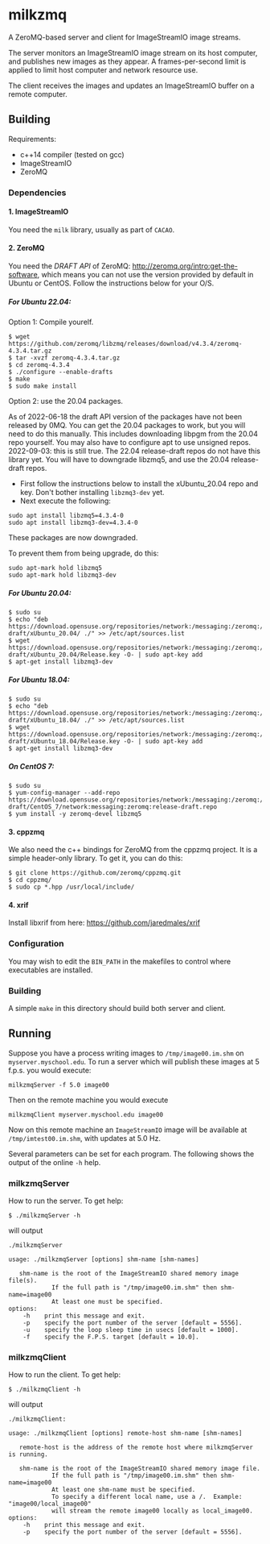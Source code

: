 # milkzmq

A ZeroMQ-based server and client for ImageStreamIO image streams.

The server monitors an ImageStreamIO image stream on its host computer, and publishes new images as they appear.  A frames-per-second limit is applied to limit host computer and network resource use.

The client receives the images and updates an ImageStreamIO buffer on a remote computer.

## Building

Requirements:
 - c++14 compiler (tested on gcc)
 - ImageStreamIO
 - ZeroMQ

### Dependencies

#### 1. ImageStreamIO

You need the `milk` library, usually as part of `CACAO`.


#### 2. ZeroMQ

You need the *DRAFT API* of ZeroMQ: http://zeromq.org/intro:get-the-software, which means you can not use the version provided by default in Ubuntu or CentOS.  Follow the instructions below for your O/S. 


##### For Ubuntu 22.04:

Option 1: Compile yourelf.

```
$ wget https://github.com/zeromq/libzmq/releases/download/v4.3.4/zeromq-4.3.4.tar.gz
$ tar -xvzf zeromq-4.3.4.tar.gz
$ cd zeromq-4.3.4
$ ./configure --enable-drafts
$ make
$ sudo make install
```

Option 2: use the 20.04 packages.

As of 2022-06-18 the draft API version of the packages have not been released by 0MQ.  You can get the 20.04 packages to work, but you will need to do this manually.  This includes downloading libpgm from the 20.04 repo yourself.  You may also have to configure apt to use unsigned repos. 2022-09-03: this is still true.  The 22.04 release-draft repos do not have this library yet.   You will have to downgrade libzmq5, and use the 20.04 release-draft repos.
- First follow the instructions below to install the xUbuntu_20.04 repo and key.  Don't bother installing `libzmq3-dev` yet.
- Next execute the following:
```
sudo apt install libzmq5=4.3.4-0
sudo apt install libzmq3-dev=4.3.4-0
```
These packages are now downgraded.  

To prevent them from being upgrade, do this:
```
sudo apt-mark hold libzmq5
sudo apt-mark hold libzmq3-dev
```

##### For Ubuntu 20.04:
```
$ sudo su
$ echo "deb https://download.opensuse.org/repositories/network:/messaging:/zeromq:/release-draft/xUbuntu_20.04/ ./" >> /etc/apt/sources.list
$ wget https://download.opensuse.org/repositories/network:/messaging:/zeromq:/release-draft/xUbuntu_20.04/Release.key -O- | sudo apt-key add
$ apt-get install libzmq3-dev
```

##### For Ubuntu 18.04:
```
$ sudo su
$ echo "deb https://download.opensuse.org/repositories/network:/messaging:/zeromq:/release-draft/xUbuntu_18.04/ ./" >> /etc/apt/sources.list
$ wget https://download.opensuse.org/repositories/network:/messaging:/zeromq:/release-draft/xUbuntu_18.04/Release.key -O- | sudo apt-key add
$ apt-get install libzmq3-dev
```

##### On CentOS 7:
```
$ sudo su
$ yum-config-manager --add-repo https://download.opensuse.org/repositories/network:/messaging:/zeromq:/release-draft/CentOS_7/network:messaging:zeromq:release-draft.repo
$ yum install -y zeromq-devel libzmq5
```

#### 3. cppzmq
We also need the c++ bindings for ZeroMQ from the cppzmq project.  It is a simple header-only library.  To get it, you can do this:
```
$ git clone https://github.com/zeromq/cppzmq.git
$ cd cppzmq/
$ sudo cp *.hpp /usr/local/include/
```

#### 4. xrif

Install libxrif from here: https://github.com/jaredmales/xrif

### Configuration

You may wish to edit the `BIN_PATH` in the makefiles to control where executables are installed.

### Building
A simple `make` in this directory should build both server and client.

## Running

Suppose you have a process writing images to `/tmp/image00.im.shm` on `myserver.myschool.edu`.  To run a server which will publish these images at 5 f.p.s. you would execute:
```
milkzmqServer -f 5.0 image00
```

Then on the remote machine you would execute
```
milkzmqClient myserver.myschool.edu image00
```
Now on this remote machine an `ImageStreamIO` image will be available at `/tmp/imtest00.im.shm`, with updates at 5.0 Hz.

Several parameters can be set for each program.  The following shows the output of the online `-h` help.

### milkzmqServer
How to run the server.  To get help:
```
$ ./milkzmqServer -h
```
will output
```
./milkzmqServer 

usage: ./milkzmqServer [options] shm-name [shm-names]

   shm-name is the root of the ImageStreamIO shared memory image file(s).
            If the full path is "/tmp/image00.im.shm" then shm-name=image00
            At least one must be specified.
options:
    -h    print this message and exit.
    -p    specify the port number of the server [default = 5556].
    -u    specify the loop sleep time in usecs [default = 1000].
    -f    specify the F.P.S. target [default = 10.0].
```

### milkzmqClient
How to run the client.  To get help:
```
$ ./milkzmqClient -h
```
will output
```
./milkzmqClient: 

usage: ./milkzmqClient [options] remote-host shm-name [shm-names]

   remote-host is the address of the remote host where milkzmqServer is running.

   shm-name is the root of the ImageStreamIO shared memory image file.
            If the full path is "/tmp/image00.im.shm" then shm-name=image00
            At least one shm-name must be specified.
            To specify a different local name, use a /.  Example: "image00/local_image00"
            will stream the remote image00 locally as local_image00.
options:
    -h    print this message and exit.
    -p    specify the port number of the server [default = 5556].

```
